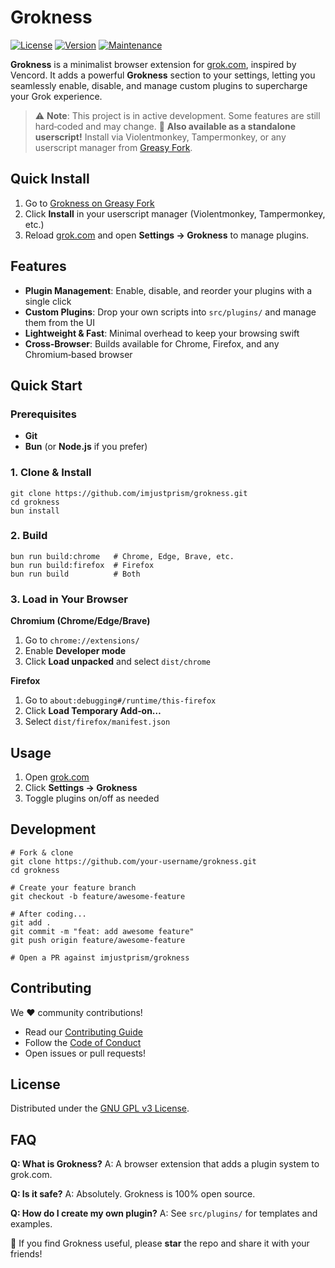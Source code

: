 # Grokness

[![License](https://img.shields.io/github/license/imjustprism/grokness?style=for-the-badge)](LICENSE) [![Version](https://img.shields.io/github/package-json/v/imjustprism/grokness?style=for-the-badge)](https://github.com/imjustprism/grokness/blob/main/package.json) [![Maintenance](https://img.shields.io/maintenance/yes/2025?style=for-the-badge)]()

**Grokness** is a minimalist browser extension for [grok.com](https://grok.com), inspired by Vencord. It adds a powerful **Grokness** section to your settings, letting you seamlessly enable, disable, and manage custom plugins to supercharge your Grok experience.
> ⚠️ **Note**: This project is in active development. Some features are still hard‑coded and may change.
> 📜 **Also available as a standalone userscript!** Install via Violentmonkey, Tampermonkey, or any userscript manager from [Greasy Fork](https://greasyfork.org/en/scripts/542735-grokness).

## Quick Install
1. Go to [Grokness on Greasy Fork](https://greasyfork.org/en/scripts/542735-grokness)
2. Click **Install** in your userscript manager (Violentmonkey, Tampermonkey, etc.)
3. Reload [grok.com](https://grok.com) and open **Settings → Grokness** to manage plugins.

## Features
- **Plugin Management**: Enable, disable, and reorder your plugins with a single click
- **Custom Plugins**: Drop your own scripts into `src/plugins/` and manage them from the UI
- **Lightweight & Fast**: Minimal overhead to keep your browsing swift
- **Cross‑Browser**: Builds available for Chrome, Firefox, and any Chromium‑based browser

## Quick Start

### Prerequisites
- **Git**
- **Bun** (or **Node.js** if you prefer)

### 1. Clone & Install
    git clone https://github.com/imjustprism/grokness.git
    cd grokness
    bun install

### 2. Build
    bun run build:chrome   # Chrome, Edge, Brave, etc.
    bun run build:firefox  # Firefox
    bun run build          # Both

### 3. Load in Your Browser

**Chromium (Chrome/Edge/Brave)**
1. Go to `chrome://extensions/`
2. Enable **Developer mode**
3. Click **Load unpacked** and select `dist/chrome`

**Firefox**
1. Go to `about:debugging#/runtime/this-firefox`
2. Click **Load Temporary Add‑on…**
3. Select `dist/firefox/manifest.json`

## Usage
1. Open [grok.com](https://grok.com)
2. Click **Settings → Grokness**
3. Toggle plugins on/off as needed

## Development
    # Fork & clone
    git clone https://github.com/your-username/grokness.git
    cd grokness

    # Create your feature branch
    git checkout -b feature/awesome-feature

    # After coding...
    git add .
    git commit -m "feat: add awesome feature"
    git push origin feature/awesome-feature

    # Open a PR against imjustprism/grokness

## Contributing
We ❤️ community contributions!
- Read our [Contributing Guide](CONTRIBUTING.md)
- Follow the [Code of Conduct](CODE_OF_CONDUCT.md)
- Open issues or pull requests!

## License
Distributed under the [GNU GPL v3 License](LICENSE).

## FAQ
**Q: What is Grokness?**
A: A browser extension that adds a plugin system to grok.com.

**Q: Is it safe?**
A: Absolutely. Grokness is 100% open source.

**Q: How do I create my own plugin?**
A: See `src/plugins/` for templates and examples.

🌟 If you find Grokness useful, please **star** the repo and share it with your friends!
